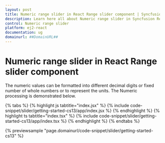 ```yaml
---
layout: post
title: Numeric range slider in React Range slider component | Syncfusion
description: Learn here all about Numeric range slider in Syncfusion React Range slider component of Syncfusion Essential JS 2 and more.
control: Numeric range slider 
platform: ej2-react
documentation: ug
domainurl: ##DomainURL##
---
```


# Numeric range slider in React Range slider component

The numeric values can be formatted into different decimal digits or fixed number of whole numbers or to represent the units. The Numeric processing is demonstrated below.

{% tabs %}
{% highlight js tabtitle="index.jsx" %}
{% include code-snippet/slider/getting-started-cs13/app/index.jsx %}
{% endhighlight %}
{% highlight ts tabtitle="index.tsx" %}
{% include code-snippet/slider/getting-started-cs13/app/index.tsx %}
{% endhighlight %}
{% endtabs %}

 {% previewsample "page.domainurl/code-snippet/slider/getting-started-cs13" %}
